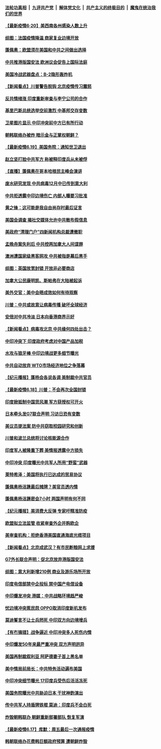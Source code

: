 

####  [法轮功真相](../../../../basic/blob/master/README.md?t=06202031) &nbsp;|&nbsp; [九评共产党](../../../../9ping.md/blob/master/README.md?t=06202031) &nbsp;|&nbsp; [解体党文化](../../../../jtdwh.md/blob/master/README.md?t=06202031)  &nbsp;|&nbsp; [共产主义的终极目的](../../../../gczydzjmd.md/blob/master/README.md?t=06202031) &nbsp;|&nbsp; [魔鬼在统治我们的世界](../../../../mgztzwmdsj.md/blob/master/README.md?t=06202031) 

#### [【最新疫情6·20】美西南各州感染人数上升](../pages/nsc418/n12199376.md?t=06202031) 

#### [组图：法国疫情降温 商家复业边境开放](../pages/nsc418/n12197405.md?t=06202031) 

#### [蓬佩奥：欧盟须在美国和中共之间做出选择](../pages/nsc418/n12199184.md?t=06202031) 

#### [中共推港版国安法 欧洲议会促告上国际法庭](../pages/nsc418/n12199257.md?t=06202031) 

#### [美国冷战武器盘点：B-2隐形轰炸机](../pages/nsc418/n12199226.md?t=06202031) 

#### [【新闻看点】川普警告脱钩 北京疫情传习震怒](../pages/nsc418/n12198957.md?t=06202031) 

#### [反共情绪涨 印度重新审查与李宁公司的合作](../pages/nsc418/n12199030.md?t=06202031) 

#### [基里巴斯总统选举空前激烈 中基邦交存变数](../pages/nsc418/n12199073.md?t=06202031) 

#### [卫星图片显示 中印冲突前中方已有所行动](../pages/nsc418/n12198966.md?t=06202031) 

#### [朝韩联络办被炸 暗示金与正掌权朝鲜？](../pages/nsc418/n12198651.md?t=06202031) 

#### [【最新疫情6.19】美国务院：通知世卫退出](../pages/nsc418/n12196803.md?t=06202031) 

#### [赵立坚打脸中共军方 称被释印度兵从未被俘](../pages/nsc418/n12198632.md?t=06202031) 

#### [【直播】蓬佩奥在哥本哈根民主峰会演讲](../pages/nsc418/n12198355.md?t=06202031) 

#### [废水研究发现 中共病毒12月中已传到意大利](../pages/nsc418/n12198335.md?t=06202031) 

#### [中共拒透露中印边境伤亡 内部人曝要习批准](../pages/nsc418/n12198521.md?t=06202031) 

#### [黄之锋：这可能是我自由尚存时最后证言](../pages/nsc418/n12198585.md?t=06202031) 

#### [美国会调查 揭社交媒体允许中共散布假信息](../pages/nsc418/n12198310.md?t=06202031) 

#### [美政府“清理门户”四新闻机构总裁遭撤职](../pages/nsc418/n12198300.md?t=06202031) 

#### [孟晚舟案失利后 中共控两加拿大人间谍罪](../pages/nsc418/n12197993.md?t=06202031) 

#### [澳洲遭国家级黑客网攻 中共被指是幕后黑手](../pages/nsc418/n12197232.md?t=06202031) 

#### [组图：英国放宽封锁 开放非必要商店](../pages/nsc418/n12194454.md?t=06202031) 

#### [加拿大公民康明凯、斯帕弗在大陆被起诉](../pages/nsc418/n12197374.md?t=06202031) 

#### [美外交官：美中会晤成效如何有待观察](../pages/nsc418/n12196954.md?t=06202031) 

#### [川普：中共或故意让病毒传播 破坏全球经济](../pages/nsc418/n12196283.md?t=06202031) 

#### [安倍对中共冷淡 日本向香港商界示好](../pages/nsc418/n12196586.md?t=06202031) 

#### [【新闻看点】病毒攻北京 中共缘何四处出击？](../pages/nsc418/n12196497.md?t=06202031) 

#### [中印冲突下 印度政府考虑对中国产品加税](../pages/nsc418/n12196479.md?t=06202031) 

#### [水攻与狼牙棒 中印边境战更多细节曝光](../pages/nsc418/n12196307.md?t=06202031) 

#### [中共自动放弃 WTO市场经济地位之争落幕](../pages/nsc418/n12196264.md?t=06202031) 

#### [【纪元播报】蓬杨会各说各调 美制裁中共官员](../pages/nsc418/n12196138.md?t=06202031) 

#### [【最新疫情6.18】川普：不会再次全国封锁](../pages/nsc418/n12193644.md?t=06202031) 

#### [印度掀抵制中国货风潮 军方获授权可开火](../pages/nsc418/n12195858.md?t=06202031) 

#### [日本牵头发G7联合声明 习访日恐有变数](../pages/nsc418/n12195483.md?t=06202031) 

#### [美议员提法案 防中共窃取校园研究和创新](../pages/nsc418/n12195563.md?t=06202031) 

#### [川普和波兰总统将讨论核能源合作](../pages/nsc418/n12195791.md?t=06202031) 

#### [印度军人被隆重下葬 美情报透露中方损失](../pages/nsc418/n12195687.md?t=06202031) 

#### [中印冲突 印度曝光中共军人所用“野蛮”武器](../pages/nsc418/n12195119.md?t=06202031) 

#### [莱特希泽：美国将执行已达成的贸易协议](../pages/nsc418/n12195278.md?t=06202031) 

#### [蓬佩奥杨洁篪最后摊牌？美官员透内情](../pages/nsc418/n12195078.md?t=06202031) 

#### [蓬佩奥杨洁篪密会7小时 两国声明有何不同](../pages/nsc418/n12194738.md?t=06202031) 

#### [【纪元播报】美消费大反弹 专家吁精准防疫](../pages/nsc418/n12193751.md?t=06202031) 

#### [欧盟拟立法监管 收紧审查外企并购欧企](../pages/nsc418/n12193604.md?t=06202031) 

#### [美审查机构：拒绝香港美国直通海底光缆项目](../pages/nsc418/n12193561.md?t=06202031) 

#### [【新闻看点】北京成武汉？有市民断粮网上求援](../pages/nsc418/n12193215.md?t=06202031) 

#### [G7外长联合声明：促北京放弃港版国安法](../pages/nsc418/n12193181.md?t=06202031) 

#### [组图：意大利新增210例 商业及游乐场所开放](../pages/nsc418/n12191439.md?t=06202031) 

#### [印度电信部禁中企投标 禁中国产电信设备](../pages/nsc418/n12193167.md?t=06202031) 

#### [中印爆发冲突 港媒：中共战略环境趋严峻](../pages/nsc418/n12193211.md?t=06202031) 

#### [忧边境冲突惹民怨 OPPO取消印度新机发布](../pages/nsc418/n12193074.md?t=06202031) 

#### [莫迪誓言不让士兵罔死 中印双方向边境增兵](../pages/nsc418/n12192801.md?t=06202031) 

#### [【有冇搞错】战争逼近 中印冲突多人死伤内情](../pages/nsc418/n12192916.md?t=06202031) 

#### [中印爆发50年来最严重冲突 双方声明迥异](../pages/nsc418/n12192677.md?t=06202031) 

#### [美国再制裁叙利亚 阿萨德妻子首上黑名单](../pages/nsc418/n12192793.md?t=06202031) 

#### [美中情局前局长：中共特务活动遍布美国](../pages/nsc418/n12192685.md?t=06202031) 

#### [中印冲突细节曝光 17印度兵受伤后活活冻死](../pages/nsc418/n12192420.md?t=06202031) 

#### [美国务院曝光中共胁迫日本 干扰神韵演出](../pages/nsc418/n12190406.md?t=06202031) 

#### [传中共军人持盾牌铁棍 莫迪：印度兵不会白死](../pages/nsc418/n12192494.md?t=06202031) 

#### [炸毁朝韩联办 朝鲜重新部署部队 恢复军演](../pages/nsc418/n12192163.md?t=06202031) 

#### [【最新疫情6.17】库默：周五最后一次通报疫情](../pages/nsc418/n12190739.md?t=06202031) 

#### [韩朝联络办花费韩巨额政府预算 遭朝鲜炸毁](../pages/nsc418/n12192039.md?t=06202031) 

